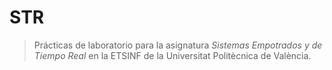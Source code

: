 # STR
> Prácticas de laboratorio para la asignatura _Sistemas Empotrados y de Tiempo Real_ en la ETSINF de la Universitat Politècnica de València.
